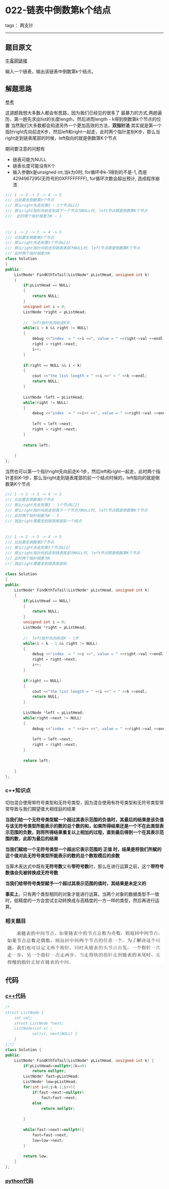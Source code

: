 # 022-链表中倒数第k个结点

tags： 两支针

---

## 题目原文

[牛客网链接](https://www.nowcoder.com/practice/529d3ae5a407492994ad2a246518148a?tpId=13&tqId=11167&tPage=1&rp=1&ru=%2Fta%2Fcoding-interviews&qru=%2Fta%2Fcoding-interviews%2Fquestion-ranking)

输入一个链表，输出该链表中倒数第k个结点。

## 解题思路

[参考]([https://github.com/gatieme/CodingInterviews/tree/master/015-%E9%93%BE%E8%A1%A8%E4%B8%AD%E5%80%92%E6%95%B0%E7%AC%ACk%E4%B8%AA%E7%BB%93%E7%82%B9](https://github.com/gatieme/CodingInterviews/tree/master/015-链表中倒数第k个结点))

这道题我想大多数人都会有思路，因为我们已经见的很多了 最暴力的方式,两趟遍历，第一趟先求出list的长度length，然后进而length - k得到倒数第k个节点的位置 当然我们大多数都会知道另外一个更加高效的方法，**双指针法** 其实就是第一个指针right先向前走K步，然后left和right一起走，此时两个指针差别K步，那么当right走到链表尾部的时候，left指向的就是倒数第K个节点

期间要注意的问题有

- 链表可能为NULL
- 链表长度可能没有K个
- 输入参数k是unsigned int,当k为0时,  for循环中k-1得到的不是-1, 而是4294967295(无符号的0XFFFFFFFF), for循环次数会超出预计, 造成程序崩溃. 

```c++
/// 1 -> 2 -> 3 -> 4 -> 5
/// 比如要走倒数第3个节点
/// 那么right先走到第3 - 1个节点&[2]
/// 那么right指针向前走到其下一个节点为NULL时, left节点既是倒数第K个节点
///  此时两个指针相差为K - 1


/// 1 -> 2 -> 3 -> 4 -> 5
/// 比如要走倒数第3个节点
/// 那么right先走到第3个节点&[2]
/// 那么right指针向前走到链表尾部为NULL时, left节点既是倒数第K个节点
/// 此时两个指针相差为K
class Solution
{
public:
    ListNode* FindKthToTail(ListNode* pListHead, unsigned int k)
    {
        if(pListHead == NULL)
        {
            return NULL;
        }
        unsigned int i = 0;
        ListNode *right = pListHead;

        //  left指针先向前走K步
        while(i < k && right != NULL)
        {
            debug <<"index  = " <<i <<", value = " <<right->val <<endl;
            right = right->next;
            i++;
        }

        if(right == NULL && i < k)
        {
            cout <<"the list length = " <<i <<" < " <<k <<endl;
            return NULL;
        }

        ListNode *left = pListHead;
        while(right != NULL)
        {
            debug <<"index  = " <<i++ <<", value = " <<right->val <<endl;

            left = left->next;
            right = right->next;
        }

        return left;

    }
};
```

当然也可以第一个指针right先向前走K-1步，然后left和right一起走，此时两个指针差别K-1步，那么当right走到链表尾部的前一个结点时候的，left指向的就是倒数第K个节点

```c++
/// 1 -> 2 -> 3 -> 4 -> 5
/// 比如要走倒数第3个节点
/// 那么right先走到第3 - 1个节点&[2]
/// 那么right指针向前走到其下一个节点为NULL时, left节点既是倒数第K个节点
/// 此时两个指针相差为K - 1
/// 因此right需要走到链表尾部前一个结点


/// 1 -> 2 -> 3 -> 4 -> 5
/// 比如要走倒数第3个节点
/// 那么right先走到第3个节点&[2]
/// 那么right指针向前走到链表尾部为NULL时, left节点既是倒数第K个节点
/// 此时两个指针相差为K
/// 因此right需要走到链表尾部前

class Solution
{
public:
    ListNode* FindKthToTail(ListNode* pListHead, unsigned int k)
    {
        if(pListHead == NULL)
        {
            return NULL;
        }
        unsigned int i = 0;
        ListNode *right = pListHead;

        //  left指针先向前走K - 1步
        while(i < k - 1 && right != NULL)
        {
            debug <<"index  = " <<i <<", value = " <<right->val <<endl;
            right = right->next;
            i++;
        }

        if(right == NULL)
        {
            cout <<"the list length = " <<i <<" < " <<k <<endl;
            return NULL;
        }

        ListNode *left = pListHead;
        while(right->next != NULL)
        {
            debug <<"index  = " <<i++ <<", value = " <<right->val <<endl;

            left = left->next;
            right = right->next;
        }

        return left;

    }
};
```

### c++知识点

切勿混合使用带符号类型和无符号类型，因为混合使用有符号类型和无符号类型常常导致与我们期望值大相径庭的结果

**当我们给一个无符号类型赋一个超过其表示范围的负值时，其最后的结果是该负值与该无符号类型所能表示的数的总个数的和，如果所得结果还是一个不在此类型表示范围的负数，则将所得结果重复以上相加的过程，直到最后得到一个在其表示范围的数，此即为最后的结果**

**当我们赋给一个无符号类型一个超出它表示范围的 正值 时，结果是将我们所赋的这个值对此无符号类型所能表示的数的总个数取模后的余数**

当算术表达式中既有**无符号数**又有**带符号数**时，那么在进行运算之前，这个**带符号数值会先被转换成无符号数**

**当我们给带符号类型赋予一个超过其表示范围的值时，其结果是未定义的**

**事实上**，只有两个类型相同的对象才能进行运算。当两个对象的数据类型不一致时，低精度的一方会尝试主动转换成与高精度的一方一样的类型，然后再进行运算。

### 相关题目

![1562038903131](img/readme.assets/1562038903131.png)

## 代码

### [c++代码](./src/cpp/022-链表中倒数第k个结点.cpp)

```c++
/*
struct ListNode {
	int val;
	struct ListNode *next;
	ListNode(int x) :
			val(x), next(NULL) {
	}
};*/
class Solution {
public:
    ListNode* FindKthToTail(ListNode* pListHead, unsigned int k) {
        if(pListHead==nullptr||k==0)
            return nullptr;
        ListNode* fast=pListHead;
        ListNode* low=pListHead;
        for(int i=0;i<k-1;i++){
            if(fast->next!=nullptr)
                fast=fast->next;
            else
                return nullptr;
            
        }
        
        while(fast->next!=nullptr){
            fast=fast->next;
            low=low->next;
        }
        
        return low;
    }
};
```

### [python代码](./src/python/022-链表中倒数第k个结点.py)

```python

```

